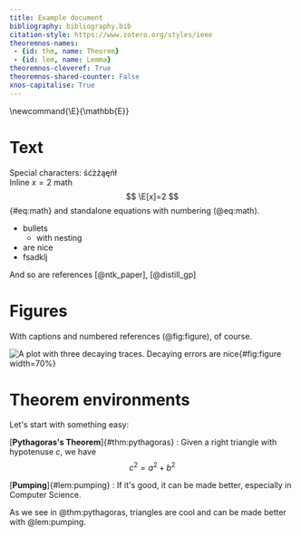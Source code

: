 ```yaml
---
title: Example document
bibliography: bibliography.bib
citation-style: https://www.zotero.org/styles/ieee
theoremnos-names:
 - {id: thm, name: Theorem}
 - {id: lem, name: Lemma}
theoremnos-cleveref: True
theoremnos-shared-counter: False
xnos-capitalise: True
---
```


\newcommand{\E}{\mathbb{E}}

# Text

Special characters: śćżźąęńł  
Inline $x=2$ math
$$
    \E[x]=2
$${#eq:math}
and standalone equations with numbering (@eq:math).

 * bullets
   - with nesting
 * are nice
 * fsadklj

And so are references [@ntk_paper], [@distill_gp]

# Figures
With captions and numbered references (@fig:figure), of course.

![A plot with three decaying traces.
  Decaying errors are nice](figure.png){#fig:figure width=70%}


# Theorem environments

Let's start with something easy:

[**Pythagoras's Theorem**]{#thm:pythagoras}
: Given a right triangle with hypotenuse $c$, we have
  $$c^2 = a^2 + b^2$$

[**Pumping**]{#lem:pumping}
: If it's good, it can be made better, especially in Computer Science.

As we see in @thm:pythagoras, triangles are cool and can be made better with @lem:pumping.